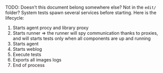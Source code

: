 TODO: Doesn't this document belong somewhere else? Not in the `edit/` folder?
System tests spawn several services before starting. Here is the lifecycle:

1. Starts agent procy and library proxy
1. Starts runner => the runner will spy communication thanks to proxies, and will starts tests only when all components are up and running
1. Starts agent
1. Starts weblog
1. Execute tests
1. Exports all images logs
1. End of process
